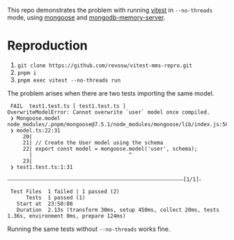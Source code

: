 This repo demonstrates the problem with running [vitest](https://github.com/vitest-dev/vitest) in `--no-threads` mode, using [mongoose](https://github.com/Automattic/mongoose) and [mongodb-memory-server](https://github.com/nodkz/mongodb-memory-server).

# Reproduction

1) `git clone https://github.com/revosw/vitest-mms-repro.git`
2) `pnpm i`
3) `pnpm exec vitest --no-threads run`

The problem arises when there are two tests importing the same model.
```
 FAIL  test1.test.ts [ test1.test.ts ]
OverwriteModelError: Cannot overwrite `user` model once compiled.
 ❯ Mongoose.model node_modules/.pnpm/mongoose@7.5.1/node_modules/mongoose/lib/index.js:563:13
 ❯ model.ts:22:31
     20| 
     21| // Create the User model using the schema
     22| export const model = mongoose.model('user', schema);
       |                               ^
     23| 
 ❯ test1.test.ts:1:31

⎯⎯⎯⎯⎯⎯⎯⎯⎯⎯⎯⎯⎯⎯⎯⎯⎯⎯⎯⎯⎯⎯⎯⎯⎯⎯⎯⎯⎯⎯⎯⎯⎯⎯⎯⎯⎯⎯⎯⎯⎯⎯⎯⎯⎯⎯⎯⎯⎯⎯⎯⎯⎯⎯⎯⎯⎯⎯⎯⎯⎯⎯⎯⎯⎯⎯⎯⎯[1/1]⎯

 Test Files  1 failed | 1 passed (2)
      Tests  1 passed (1)
   Start at  23:50:08
   Duration  2.13s (transform 30ms, setup 450ms, collect 20ms, tests 1.36s, environment 0ms, prepare 124ms)
```
Running the same tests without `--no-threads` works fine.